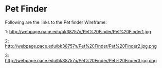 # Pet Finder
Following are the links to the Pet finder Wireframe:

1: http://webpage.pace.edu/bk38757n/Pet%20Finder/Pet%20Finder1.jpg

2: http://webpage.pace.edu/bk38757n/Pet%20Finder/Pet%20Finder2.jpg.png

3: http://webpage.pace.edu/bk38757n/Pet%20Finder/Pet%20Finder3.jpg.png

